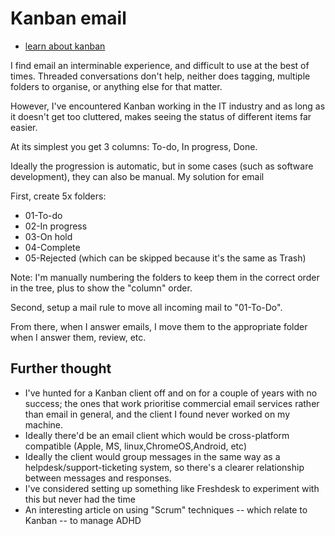 # Kanban email

* [learn about kanban](https://en.wikipedia.org/wiki/Kanban_(development))

I find email an interminable experience, and difficult to use at the best of times. Threaded conversations don't help, neither does tagging, multiple folders to organise, or anything else for that matter.

However, I've encountered Kanban working in the IT industry and as long as it doesn't get too cluttered, makes seeing the status of different items far easier.

At its simplest you get 3 columns: To-do, In progress, Done.

Ideally the progression is automatic, but in some cases (such as software development), they can also be manual.
My solution for email

First, create 5x folders:

* 01-To-do
* 02-In progress
* 03-On hold
* 04-Complete
* 05-Rejected (which can be skipped because it's the same as Trash)

Note: I'm manually numbering the folders to keep them in the correct order in the tree, plus to show the "column" order.

Second, setup a mail rule to move all incoming mail to "01-To-Do".

From there, when I answer emails, I move them to the appropriate folder when I answer them, review, etc.

## Further thought

* I've hunted for a Kanban client off and on for a couple of years with no success; the ones that work prioritise commercial email services rather than email in general, and the client I found never worked on my machine.
* Ideally there'd be an email client which would be cross-platform compatible (Apple, MS, linux,ChromeOS,Android, etc)
* Ideally the client would group messages in the same way as a helpdesk/support-ticketing system, so there's a clearer relationship between messages and responses.
* I've considered setting up something like Freshdesk to experiment with this but never had the time
* An interesting article on using "Scrum" techniques -- which relate to Kanban -- to manage ADHD
